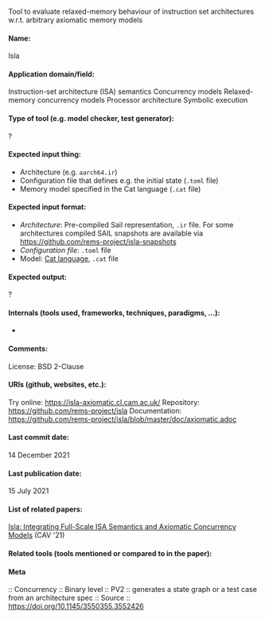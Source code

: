 Tool to evaluate relaxed-memory behaviour of instruction set architectures w.r.t. arbitrary axiomatic memory models

#### Name:
Isla

#### Application domain/field:
Instruction-set architecture (ISA) semantics
Concurrency models
Relaxed-memory concurrency models
Processor architecture
Symbolic execution

#### Type of tool (e.g. model checker, test generator):
?

#### Expected input thing:
- Architecture (e.g. `aarch64.ir`)
- Configuration file that defines e.g. the initial state (`.toml` file)
- Memory model specified in the Cat language (`.cat` file)

#### Expected input format:
- *Architecture*: Pre-compiled Sail representation, `.ir` file. For some architectures compiled SAIL snapshots are available via https://github.com/rems-project/isla-snapshots
- *Configuration file*: `.toml` file
- Model: [Cat language](http://diy.inria.fr/doc/herd.html#herd%3Alanguage), `.cat` file

#### Expected output:
?

#### Internals (tools used, frameworks, techniques, paradigms, ...):
-

#### Comments:
License: BSD 2-Clause

#### URIs (github, websites, etc.):
Try online: https://isla-axiomatic.cl.cam.ac.uk/
Repository: https://github.com/rems-project/isla
Documentation: https://github.com/rems-project/isla/blob/master/doc/axiomatic.adoc

#### Last commit date:
14 December 2021

#### Last publication date:
15 July 2021

#### List of related papers:
[Isla: Integrating Full-Scale ISA Semantics and Axiomatic Concurrency Models](https://doi.org/10.1007/978-3-030-81685-8_14) (CAV '21)

#### Related tools (tools mentioned or compared to in the paper):

#### Meta
:: Concurrency
:: Binary level
:: PV2 :: generates a state graph or a test case from an architecture spec
:: Source :: https://doi.org/10.1145/3550355.3552426